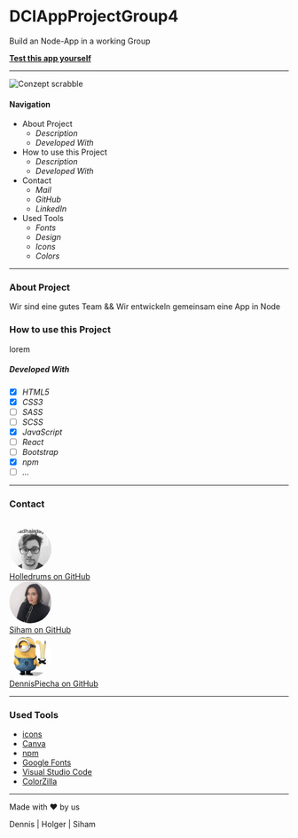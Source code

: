 # DCIAppProjectGroup4

Build an Node-App in a working Group

**[Test this app yourself](github.link)**

---

![Conzept scrabble](planning/concept.png)

#### Navigation

- About Project
  - _Description_
  - _Developed With_
- How to use this Project
  - _Description_
  - _Developed With_
- Contact
  - _Mail_
  - _GitHub_
  - _LinkedIn_
- Used Tools
  - _Fonts_
  - _Design_
  - _Icons_
  - _Colors_

---

### About Project

Wir sind eine gutes Team
&&
Wir entwickeln gemeinsam eine App in Node

### How to use this Project

lorem

##### Developed With

- [x] _HTML5_
- [x] _CSS3_
- [ ] _SASS_
- [ ] _SCSS_
- [x] _JavaScript_
- [ ] _React_
- [ ] _Bootstrap_
- [x] _npm_
- [ ] _..._

---

### Contact

<br><img style = "border-radius: 50%" src= "./IMG/profilHolle.jpeg" width="15%">
<br><a href= "https://github.com/holledrums">Holledrums on GitHub</a><br>
<img style = "border-radius: 50%" src= "./IMG/siham.saidi.jpg" width="15%">
<br><a href= "https://github.com/sihamsaidi">Siham on GitHub</a><br>
<img style = "border-radius: 50%" src= "./IMG/minion.jpg" width="15%">
<br><a href= "https://github.com/dennispiecha">DennisPiecha on GitHub</a><br>

---

### Used Tools

- [icons](https://)
- [Canva](https://www.canva.com/)
- [npm](https://www.npmjs.com/)
- [Google Fonts](https://fonts.google.com/)
- [Visual Studio Code](https://code.visualstudio.com/)
- [ColorZilla](https://www.colorzilla.com/chrome/)

---

Made with ❤️ by us

Dennis | Holger | Siham
